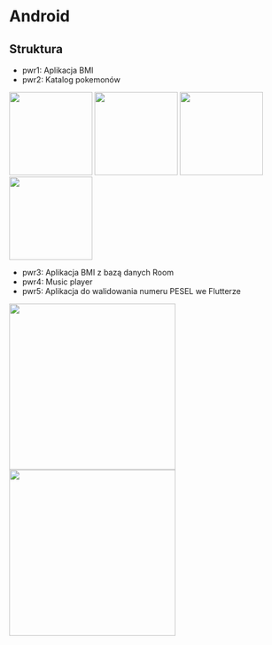 # Android
## Struktura
* pwr1: Aplikacja BMI
* pwr2: Katalog pokemonów

<div style="display: inline-block">
  <img src="../assets/pwr2/0.png?raw=true" width="150"/>
  <img src="../assets/pwr2/1.png?raw=true" width="150"/>
  <img src="../assets/pwr2/2.png?raw=true" width="150"/>
  <img src="../assets/pwr2/3.png?raw=true" width="150"/>
<div>

* pwr3: Aplikacja BMI z bazą danych Room
* pwr4: Music player
* pwr5: Aplikacja do walidowania numeru PESEL we Flutterze

<div style="display: inline-block">
  <img src="../assets/pwr5/1.png?raw=true" width="300"/>
  <img src="../assets/pwr5/2.png?raw=true" width="300"/>
<div>
